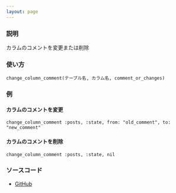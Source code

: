 ```yaml
---
layout: page
---
```


### 説明

カラムのコメントを変更または削除

### 使い方

    change_column_comment(テーブル名, カラム名, comment_or_changes)

### 例

#### カラムのコメントを変更

    change_column_comment :posts, :state, from: "old_comment", to: "new_comment"

#### カラムのコメントを削除

    change_column_comment :posts, :state, nil

### ソースコード

- [GitHub](https://github.com/rails/rails/blob/984c3ef2775781d47efa9f541ce570daa2434a80/activerecord/lib/active_record/connection_adapters/abstract/schema_statements.rb#L1398)
